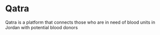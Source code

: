 # Qatra
Qatra is a platform that connects those who are in need of blood units in Jordan with potential blood donors
